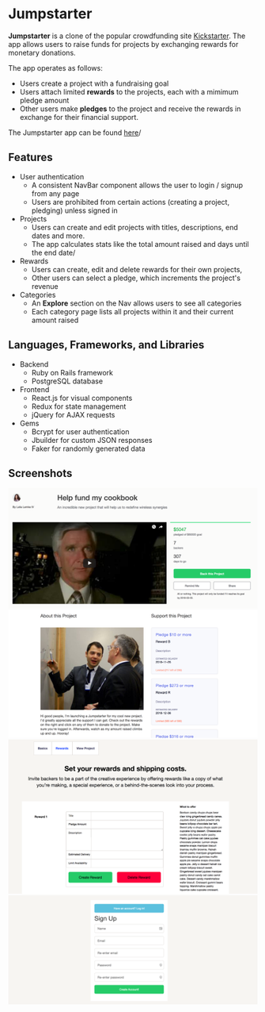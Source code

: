 # Jumpstarter

**Jumpstarter** is a clone of the popular crowdfunding site
[Kickstarter](http://www.kickstarter.com). The app allows users to
raise funds for projects by exchanging rewards for monetary donations.

The app operates as follows:

  - Users create a project with a fundraising goal
  - Users attach limited **rewards** to the projects, each with a mimimum pledge amount
  - Other users make **pledges** to the project and receive the rewards in exchange for their financial support.

The Jumpstarter app can be found [here](https://aa-jumpstarter.herokuapp.com/)/

## Features

- User authentication
  - A consistent NavBar component allows the user to login / signup from any page
  - Users are prohibited from certain actions (creating a project, pledging) unless signed in
- Projects
  - Users can create and edit projects with titles, descriptions, end dates and more.
  - The app calculates stats like the total amount raised and days until the end date/
- Rewards
  - Users can create, edit and delete rewards for their own projects,
  - Other users can select a pledge, which increments the project's revenue
- Categories
  - An **Explore** section on the Nav allows users to see all categories
  - Each category page lists all projects within it and their current amount raised

## Languages, Frameworks, and Libraries
  - Backend
    - Ruby on Rails framework
    - PostgreSQL database
  - Frontend
    - React.js for visual components
    - Redux for state management
    - jQuery for AJAX requests
  - Gems
    - Bcrypt for user authentication
    - Jbuilder for custom JSON responses
    - Faker for randomly generated data

## Screenshots

![Project Page](/docs/screenshots/ShowProjectPage.png)
![Project Rewards](/docs/screenshots/ProjectRewards.png)
![Add Reward](/docs/screenshots/AddReward.png)
![Sign Up](/docs/screenshots/SignUp.png)
